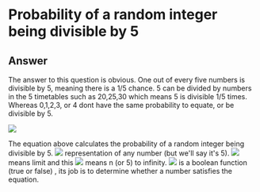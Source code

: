 # Probability of a random integer being divisible by 5
## Answer
The answer to this question is obvious. One out of every five numbers is divisible by 5, meaning there is a 1/5 chance. 5 can be divided by numbers in the 5 timetables such as 20,25,30 which means 5 is divisible 1/5 times. Whereas 0,1,2,3, or 4 dont have the same probability to equate, or be divisible by 5. 

![](https://i.imgur.com/acvIzhu.png)

The equation above calculates the probability of a random integer being divisible by 5. ![](https://i.imgur.com/EGWXRdV.png) representation of any number (but we'll say it's 5). ![](https://i.imgur.com/aZspNVM.png) means limit and this ![](https://i.imgur.com/PLA3gdX.png) means n (or 5) to infinity. ![](https://i.imgur.com/vzfoBmo.png) is a boolean function (true or false) , its job is to determine whether a number satisfies the equation. 

